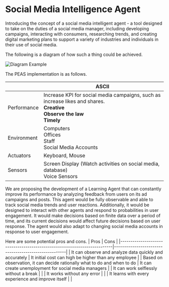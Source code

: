 # Social Media Intelligence Agent

Introducing the concept of a social media intelligent agent - a tool designed to take on the duties of a social media manager, including developing campaigns, interacting with consumers, researching trends, and creating digital marketing plans to support a variety of industries and individuals in their use of social media.

The following is a diagram of how such a thing could be achieved.

![Diagram Example](https://imgbox.com/kBFSudOh)

The PEAS implementation is as follows.

|             | ASCII                                                                                                                                                |
| ----------- | ---------------------------------------------------------------------------------------------------------------------------------------------------- |
| Performance | Increase KPI for social media campaigns, such as increase likes and shares.</br> **Creative** </br> **Observe the law** </br> **Timely** |
| Environment | Computers </br> Offices </br> Staff </br> Social Media Accounts                                                                          |
| Actuators   | Keyboard, Mouse                                                                                                                                      |
| Sensors     | Screen Display (Watch activities on social media, database)</br> Voice Sensors                                                                   |

We are proposing the development of a Learning Agent that can constantly improve its performance by analyzing feedback from users on its ad campaigns and posts. This agent would be fully observable and able to track social media trends and user reactions. Additionally, it would be designed to interact with other agents and respond to probabilities in user engagement. It would make decisions based on finite data over a period of time, and its current decisions would affect future decisions based on user response. The agent would also adapt to changing social media accounts in response to user engagement.

Here are some potential pros and cons.
| Pros                                                                     | Cons                                                 |
|--------------------------------------------------------------------------|------------------------------------------------------|
| It can observe and analyze data quickly and accurately                   | It initial cost can high be higher than any employee |
| Based on observation, it can decide rationally what to do and when to do | It can create unemployment for social media managers |
| It can work selflessly without a break                                   |                                                      |
| It works without any error                                               |                                                      |
| It learns with every experience and improve itself                       |                                                      |
